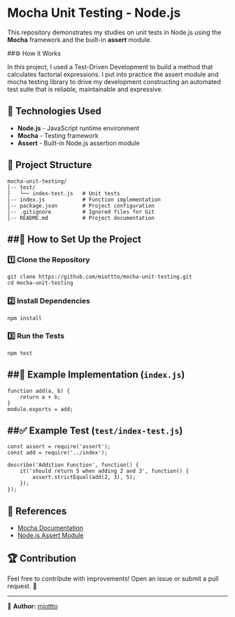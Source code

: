 Mocha Unit Testing - Node.js
============================

This repository demonstrates my studies on unit tests in Node.js using the **Mocha** framework and the built-in **assert** module.

##⚙️ How it Works

In this project, I used a Test-Driven Development to build a method that calculates factorial expressions. I put into practice the assert module and mocha testing library to drive my development constructing an automated test suite that is reliable, maintainable and expressive.

📌 Technologies Used
--------------------

-   **Node.js** - JavaScript runtime environment
-   **Mocha** - Testing framework
-   **Assert** - Built-in Node.js assertion module


📂 Project Structure
--------------------

```
mocha-unit-testing/
│-- test/
│   └── index-test.js   # Unit tests
│-- index.js            # Function implementation
│-- package.json        # Project configuration
│-- .gitignore          # Ignored files for Git
│-- README.md           # Project documentation

```

##🚀 How to Set Up the Project
----------------------------

### 1️⃣ Clone the Repository

```
git clone https://github.com/miottto/mocha-unit-testing.git
cd mocha-unit-testing

```

### 2️⃣ Install Dependencies

```
npm install

```

### 3️⃣ Run the Tests

```
npm test

```

##📜 Example Implementation (`index.js`)
--------------------------------------

```
function add(a, b) {
    return a + b;
}
module.exports = add;

```

##✅ Example Test (`test/index-test.js`)
-------------------------------------

```
const assert = require('assert');
const add = require('../index');

describe('Addition Function', function() {
    it('should return 5 when adding 2 and 3', function() {
        assert.strictEqual(add(2, 3), 5);
    });
});

```

📖 References
-------------

-   [Mocha Documentation](https://mochajs.org/)
-   [Node.js Assert Module](https://nodejs.org/api/assert.html)

🏆 Contribution
---------------

Feel free to contribute with improvements! Open an issue or submit a pull request. 🚀

* * * * *

📌 **Author:** [miottto](https://github.com/miottto)
